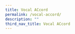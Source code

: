 ```yaml
---
title: Vocal ACcord
permalink: /vocal-accord/
description: ""
third_nav_title: Vocal ACcord
---
```

